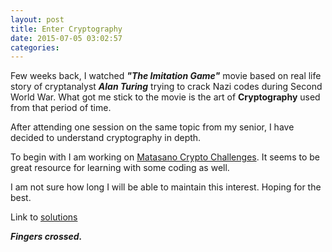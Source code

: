 ```yaml
---
layout: post
title: Enter Cryptography
date: 2015-07-05 03:02:57
categories:
---
```


Few weeks back, I watched ***"The Imitation Game"*** movie based on real life story of cryptanalyst ___Alan Turing___  trying to crack Nazi codes during Second World War. What got me stick to the movie is the art of **Cryptography** used from that period of time.

After attending one session on the same topic from my senior, I have decided to understand cryptography in depth. 

To begin with I am working on [Matasano Crypto Challenges](http://cryptopals.com). It seems to be great resource for learning with some coding as well.
	
I am not sure how long I will be able to maintain this interest. Hoping for the best.

Link to [solutions](https://github.com/yatinsns/matasano-crypto)

***Fingers crossed.***

